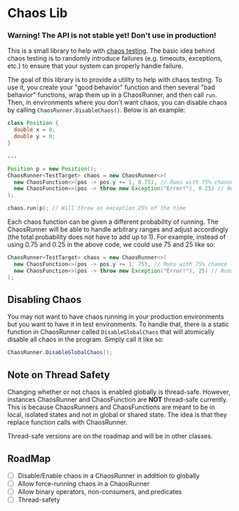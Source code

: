 # Chaos Lib

### Warning! The API is not stable yet! Don't use in production!

This is a small library to help with [chaos testing](https://boyter.org/2016/07/chaos-testing-engineering/). The basic idea behind chaos testing is to randomly introduce failures (e.g. timeouts, exceptions, etc.) to ensure that your system can properly handle failure.

The goal of this library is to provide a utility to help with chaos testing. To use it, you create your "good behavior" function and then several "bad behavior" functions, wrap them up in a ChaosRunner, and then call `run`. Then, in environments where you don't want chaos, you can disable chaos by calling `ChaosRunner.DisableChaos()`. Below is an example:

``` java
class Position {
  double x = 0;
  double y = 0;
}

...

Position p = new Position();
ChaosRunner<TestTarget> chaos = new ChaosRunner<>(
  new ChaosFunction<>(pos -> pos.y += 1, 0.75), // Runs with 75% chance
  new ChaosFunction<>(pos -> throw new Exception("Error!"), 0.25) // Runs with 25% chance
);

chaos.run(p); // Will throw an exception 25% of the time
```

Each chaos function can be given a different probability of running. The ChaosRunner will be able to handle arbitrary ranges and adjust accordingly (the total probability does not have to add up to 1). For example, instead of using 0.75 and 0.25 in the above code, we could use 75 and 25 like so:

``` java
ChaosRunner<TestTarget> chaos = new ChaosRunner<>(
  new ChaosFunction<>(pos -> pos.y += 1, 75), // Runs with 75% chance
  new ChaosFunction<>(pos -> throw new Exception("Error!"), 25) // Runs with 25% chance
);
```

## Disabling Chaos

You may not want to have chaos running in your production environments but you want to have it in test environments. To handle that, there is a static function in ChaosRunner called `DisableGlobalChaos` that will atomically disable all chaos in the program. Simply call it like so:

``` java
ChaosRunner.DisableGlobalChaos();
```

## Note on Thread Safety

Changing whether or not chaos is enabled globally is thread-safe. However, instances ChaosRunner and ChaosFunction are **NOT** thread-safe currently. This is because ChaosRunners and ChaosFunctions are meant to be in local, isolated states and not in global or shared state. The idea is that they replace function calls with ChaosRunner.

Thread-safe versions are on the roadmap and will be in other classes.

## RoadMap

- [ ] Disable/Enable chaos in a ChaosRunner in addition to globally
- [ ] Allow force-running chaos in a ChaosRunner
- [ ] Allow binary operators, non-consumers, and predicates
- [ ] Thread-safety
